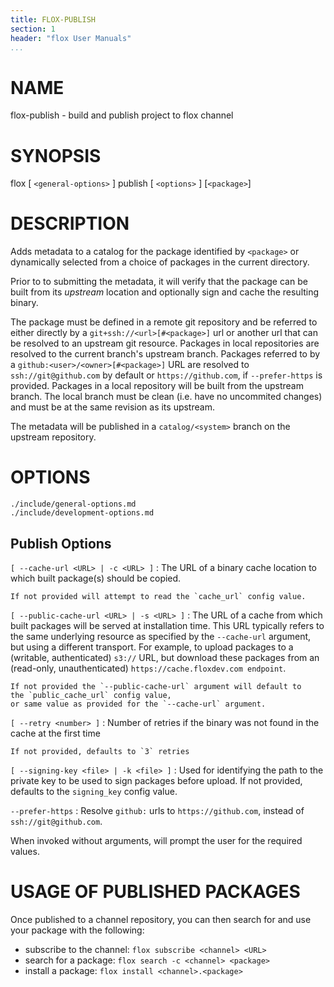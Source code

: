 ```yaml
---
title: FLOX-PUBLISH
section: 1
header: "flox User Manuals"
...
```


# NAME

flox-publish - build and publish project to flox channel

# SYNOPSIS

flox [ `<general-options>` ] publish [ `<options>` ] [`<package>`]

# DESCRIPTION

Adds metadata to a catalog for the package identified by `<package>`
or dynamically selected from a choice of packages in the current directory.

Prior to to submitting the metadata,
it will verify that the package can be built from its _upstream_ location
and optionally sign and cache the resulting binary.

The package must be defined in a remote git repository and be referred to
either directly by a `git+ssh://<url>[#<package>]` url or another url that
can be resolved to an upstream git resource.
Packages in local repositories are resolved to the current branch's upstream branch.
Packages referred to by a `github:<user>/<owner>[#<package>]` URL are
resolved to `ssh://git@github.com` by default or `https://github.com`,
if `--prefer-https` is provided.
Packages in a local repository will be built from the upstream branch.
The local branch must be clean (i.e. have no uncommited changes) and
must be at the same revision as its upstream.

The metadata will be published in a `catalog/<system>` branch on the
upstream repository.


# OPTIONS

```{.include}
./include/general-options.md
./include/development-options.md
```

## Publish Options

`[ --cache-url <URL> | -c <URL> ]`
:   The URL of a binary cache location to which built package(s)
    should be copied.

    If not provided will attempt to read the `cache_url` config value.

`[ --public-cache-url <URL> | -s <URL> ]`
:   The URL of a cache from which built packages will be served at
    installation time.
    This URL typically refers to the same underlying resource
    as specified by the `--cache-url` argument, but using
    a different transport. For example, to upload packages
    to a (writable, authenticated) `s3://` URL,
    but download these packages from an (read-only,
    unauthenticated) `https://cache.floxdev.com endpoint`.

    If not provided the `--public-cache-url` argument will default to
    the `public_cache_url` config value,
    or same value as provided for the `--cache-url` argument.

`[ --retry <number> ]`
:   Number of retries if the binary was not found in the cache at the first time

    If not provided, defaults to `3` retries

`[ --signing-key <file> | -k <file> ]`
:   Used for identifying the path to the private key
    to be used to sign packages before upload.
    If not provided, defaults to the `signing_key` config value.


`--prefer-https`
:   Resolve `github:` urls to `https://github.com`,
    instead of `ssh://git@github.com`.

When invoked without arguments, will prompt the user for the required values.

# USAGE OF PUBLISHED PACKAGES

Once published to a channel repository, you can then
search for and use your package with the following:

* subscribe to the channel: `flox subscribe <channel> <URL>`
* search for a package: `flox search -c <channel> <package>`
* install a package: `flox install <channel>.<package>`
